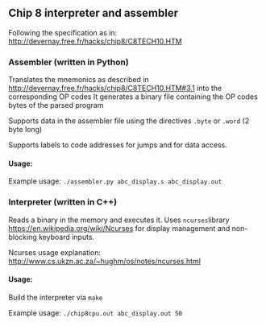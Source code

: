 ## Chip 8 interpreter and assembler

Following the specification as in: http://devernay.free.fr/hacks/chip8/C8TECH10.HTM

### Assembler (written in Python)
Translates the mnemonics as described in http://devernay.free.fr/hacks/chip8/C8TECH10.HTM#3.1 into the corresponding OP codes
It generates a binary file containing the OP codes bytes of the parsed program

Supports data in the assembler file using the directives ```.byte``` or ```.word``` (2 byte long)

Supports labels to code addresses for jumps and for data access.

#### Usage:
Example usage: ```./assembler.py abc_display.s abc_display.out```

### Interpreter (written in C++)
Reads a binary in the memory and executes it. Uses ```ncurses```library https://en.wikipedia.org/wiki/Ncurses for display management and non-blocking keyboard inputs.

Ncurses usage explanation: http://www.cs.ukzn.ac.za/~hughm/os/notes/ncurses.html

#### Usage:
Build the interpreter via ```make```

Example usage: ```./chip8cpu.out abc_display.out 50```
